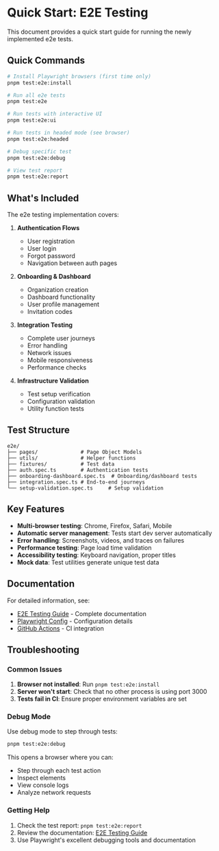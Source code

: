 # Quick Start: E2E Testing

This document provides a quick start guide for running the newly implemented e2e tests.

## Quick Commands

```bash
# Install Playwright browsers (first time only)
pnpm test:e2e:install

# Run all e2e tests
pnpm test:e2e

# Run tests with interactive UI
pnpm test:e2e:ui

# Run tests in headed mode (see browser)
pnpm test:e2e:headed

# Debug specific test
pnpm test:e2e:debug

# View test report
pnpm test:e2e:report
```

## What's Included

The e2e testing implementation covers:

1. **Authentication Flows**
   - User registration
   - User login
   - Forgot password
   - Navigation between auth pages

2. **Onboarding & Dashboard**
   - Organization creation
   - Dashboard functionality
   - User profile management
   - Invitation codes

3. **Integration Testing**
   - Complete user journeys
   - Error handling
   - Network issues
   - Mobile responsiveness
   - Performance checks

4. **Infrastructure Validation**
   - Test setup verification
   - Configuration validation
   - Utility function tests

## Test Structure

```
e2e/
├── pages/              # Page Object Models
├── utils/              # Helper functions
├── fixtures/           # Test data
├── auth.spec.ts        # Authentication tests
├── onboarding-dashboard.spec.ts  # Onboarding/dashboard tests
├── integration.spec.ts # End-to-end journeys
└── setup-validation.spec.ts     # Setup validation
```

## Key Features

- **Multi-browser testing**: Chrome, Firefox, Safari, Mobile
- **Automatic server management**: Tests start dev server automatically
- **Error handling**: Screenshots, videos, and traces on failures
- **Performance testing**: Page load time validation
- **Accessibility testing**: Keyboard navigation, proper titles
- **Mock data**: Test utilities generate unique test data

## Documentation

For detailed information, see:

- [E2E Testing Guide](./E2E_TESTING.md) - Complete documentation
- [Playwright Config](../playwright.config.ts) - Configuration details
- [GitHub Actions](../.github/workflows/e2e.yml) - CI integration

## Troubleshooting

### Common Issues

1. **Browser not installed**: Run `pnpm test:e2e:install`
2. **Server won't start**: Check that no other process is using port 3000
3. **Tests fail in CI**: Ensure proper environment variables are set

### Debug Mode

Use debug mode to step through tests:

```bash
pnpm test:e2e:debug
```

This opens a browser where you can:

- Step through each test action
- Inspect elements
- View console logs
- Analyze network requests

### Getting Help

1. Check the test report: `pnpm test:e2e:report`
2. Review the documentation: [E2E Testing Guide](./E2E_TESTING.md)
3. Use Playwright's excellent debugging tools and documentation
